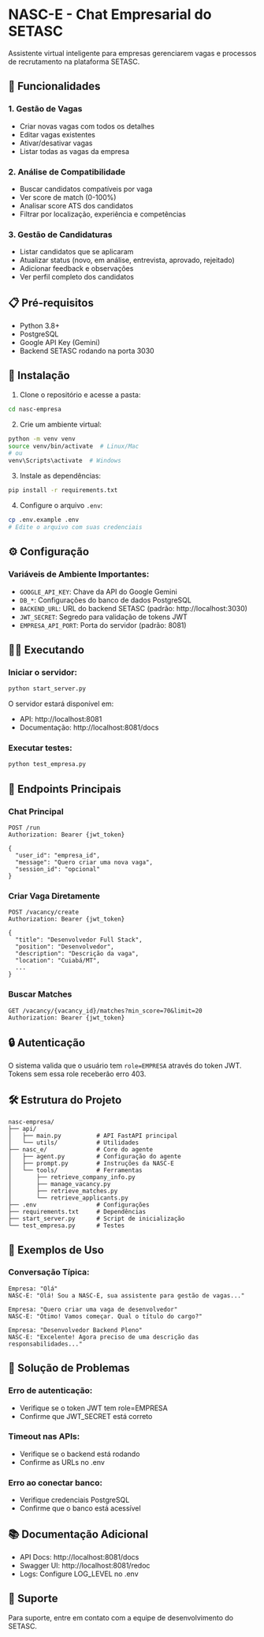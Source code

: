 # NASC-E - Chat Empresarial do SETASC

Assistente virtual inteligente para empresas gerenciarem vagas e processos de recrutamento na plataforma SETASC.

## 🚀 Funcionalidades

### 1. Gestão de Vagas
- Criar novas vagas com todos os detalhes
- Editar vagas existentes
- Ativar/desativar vagas
- Listar todas as vagas da empresa

### 2. Análise de Compatibilidade
- Buscar candidatos compatíveis por vaga
- Ver score de match (0-100%)
- Analisar score ATS dos candidatos
- Filtrar por localização, experiência e competências

### 3. Gestão de Candidaturas
- Listar candidatos que se aplicaram
- Atualizar status (novo, em análise, entrevista, aprovado, rejeitado)
- Adicionar feedback e observações
- Ver perfil completo dos candidatos

## 📋 Pré-requisitos

- Python 3.8+
- PostgreSQL
- Google API Key (Gemini)
- Backend SETASC rodando na porta 3030

## 🔧 Instalação

1. Clone o repositório e acesse a pasta:
```bash
cd nasc-empresa
```

2. Crie um ambiente virtual:
```bash
python -m venv venv
source venv/bin/activate  # Linux/Mac
# ou
venv\Scripts\activate  # Windows
```

3. Instale as dependências:
```bash
pip install -r requirements.txt
```

4. Configure o arquivo `.env`:
```bash
cp .env.example .env
# Edite o arquivo com suas credenciais
```

## ⚙️ Configuração

### Variáveis de Ambiente Importantes:

- `GOOGLE_API_KEY`: Chave da API do Google Gemini
- `DB_*`: Configurações do banco de dados PostgreSQL
- `BACKEND_URL`: URL do backend SETASC (padrão: http://localhost:3030)
- `JWT_SECRET`: Segredo para validação de tokens JWT
- `EMPRESA_API_PORT`: Porta do servidor (padrão: 8081)

## 🏃‍♂️ Executando

### Iniciar o servidor:
```bash
python start_server.py
```

O servidor estará disponível em:
- API: http://localhost:8081
- Documentação: http://localhost:8081/docs

### Executar testes:
```bash
python test_empresa.py
```

## 📡 Endpoints Principais

### Chat Principal
```
POST /run
Authorization: Bearer {jwt_token}

{
  "user_id": "empresa_id",
  "message": "Quero criar uma nova vaga",
  "session_id": "opcional"
}
```

### Criar Vaga Diretamente
```
POST /vacancy/create
Authorization: Bearer {jwt_token}

{
  "title": "Desenvolvedor Full Stack",
  "position": "Desenvolvedor",
  "description": "Descrição da vaga",
  "location": "Cuiabá/MT",
  ...
}
```

### Buscar Matches
```
GET /vacancy/{vacancy_id}/matches?min_score=70&limit=20
Authorization: Bearer {jwt_token}
```

## 🔒 Autenticação

O sistema valida que o usuário tem `role=EMPRESA` através do token JWT. Tokens sem essa role receberão erro 403.

## 🛠️ Estrutura do Projeto

```
nasc-empresa/
├── api/
│   ├── main.py          # API FastAPI principal
│   └── utils/           # Utilidades
├── nasc_e/              # Core do agente
│   ├── agent.py         # Configuração do agente
│   ├── prompt.py        # Instruções da NASC-E
│   └── tools/           # Ferramentas
│       ├── retrieve_company_info.py
│       ├── manage_vacancy.py
│       ├── retrieve_matches.py
│       └── retrieve_applicants.py
├── .env                 # Configurações
├── requirements.txt     # Dependências
├── start_server.py      # Script de inicialização
└── test_empresa.py      # Testes
```

## 📝 Exemplos de Uso

### Conversação Típica:
```
Empresa: "Olá"
NASC-E: "Olá! Sou a NASC-E, sua assistente para gestão de vagas..."

Empresa: "Quero criar uma vaga de desenvolvedor"
NASC-E: "Ótimo! Vamos começar. Qual o título do cargo?"

Empresa: "Desenvolvedor Backend Pleno"
NASC-E: "Excelente! Agora preciso de uma descrição das responsabilidades..."
```

## 🐛 Solução de Problemas

### Erro de autenticação:
- Verifique se o token JWT tem role=EMPRESA
- Confirme que JWT_SECRET está correto

### Timeout nas APIs:
- Verifique se o backend está rodando
- Confirme as URLs no .env

### Erro ao conectar banco:
- Verifique credenciais PostgreSQL
- Confirme que o banco está acessível

## 📚 Documentação Adicional

- API Docs: http://localhost:8081/docs
- Swagger UI: http://localhost:8081/redoc
- Logs: Configure LOG_LEVEL no .env

## 🤝 Suporte

Para suporte, entre em contato com a equipe de desenvolvimento do SETASC.